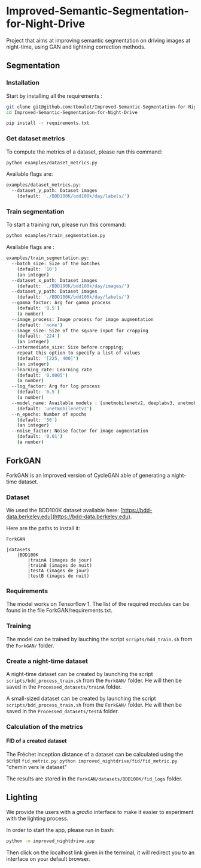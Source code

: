 # Improved-Semantic-Segmentation-for-Night-Drive
Project that aims at improving semantic segmentation on driving images at night-time, using GAN and lightning correction methods.

## Segmentation
### Installation

Start by installing all the requirements :

```bash
git clone git@github.com:tboulet/Improved-Semantic-Segmentation-for-Night-Drive.git
cd Improved-Semantic-Segmentation-for-Night-Drive

pip install -r requirements.txt
```

### Get dataset metrics

To compute the metrics of a dataset, please run this command:

```bash
python examples/dataset_metrics.py
```

Available flags are:
```bash
examples/dataset_metrics.py:
  --dataset_y_path: Dataset images
    (default: './BDD100K/bdd100k/day/labels/')
```


### Train segmentation

To start a training run, please run this command:

```bash
python examples/train_segmentation.py
```

Available flags are :
```bash
examples/train_segmentation.py:
  --batch_size: Size of the batches
    (default: '10')
    (an integer)
  --dataset_x_path: Dataset images
    (default: './BDD100K/bdd100k/day/images/')
  --dataset_y_path: Dataset images
    (default: './BDD100K/bdd100k/day/labels/')
  --gamma_factor: Arg for gamma process
    (default: '0.5')
    (a number)
  --image_process: Image process for image augmentation
    (default: 'none')
  --image_size: Size of the square input for cropping
    (default: '224')
    (an integer)
  --intermediate_size: Size before cropping;
    repeat this option to specify a list of values
    (default: '[225, 400]')
    (an integer)
  --learning_rate: Learning rate
    (default: '0.0005')
    (a number)
  --log_factor: Arg for log process
    (default: '0.5')
    (a number)
  --model_name: Available models : [unetmobilenetv2, deeplabv3, unetmobilenetv2_big]
    (default: 'unetmobilenetv2')
  --n_epochs: Number of epochs
    (default: '50')
    (an integer)
  --noise_factor: Noise factor for image augmentation
    (default: '0.01')
    (a number)
```


## ForkGAN
ForkGAN is an improved version of CycleGAN able of generating a night-time dataset.

### Dataset
We used the BDD100K dataset available here: [https://bdd-data.berkeley.edu](https://bdd-data.berkeley.edu).

Here are the paths to install it:

`ForkGAN`

    |datasets
        |BDD100K
            |trainA (images de jour)
            |trainB (images de nuit)
            |testA (images de jour)
            |testB (images de nuit)

### Requirements
The model works on Tensorflow 1. The list of the required modules can be found in the file ForkGAN/requirements.txt.

### Training
The model can be trained by lauching the script `scripts/bdd_train.sh` from the `ForkGAN/` folder.

### Create a night-time dataset
A night-time dataset can be created by launching the script `scripts/bdd_process_train.sh` from the `ForkGAN/` folder. He will then be saved in the `Processed_datasets/trainA` folder.

A small-sized dataset can be created by launching the script `scripts/bdd_process_train.sh` from the `ForkGAN/` folder. He will then be saved in the `Processed_datasets/testA` folder.

### Calculation of the metrics
#### FID of a created dataset
The Fréchet inception distance of a dataset can be calculated using the script `fid_metric.py`:
    `python improved_nightdrive/fid/fid_metric.py` "chemin vers le dataset"
    
The results are stored in the `ForkGAN/datasets/BDD100K/fid_logs` folder.

## Lighting

We provide the users with a *gradio* interface to make it easier to experiment with the lighting process.

In order to start the app, please run in bash:

```bash
python -m improved_nightdrive.app
``` 

Then click on the localhost link given in the terminal, it will redirect you to an interface on your default browser.
